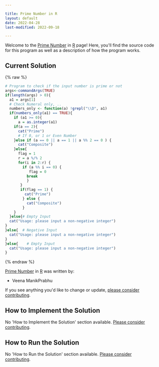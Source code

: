 ```yaml
---

title: Prime Number in R
layout: default
date: 2022-04-28
last-modified: 2022-09-18

---
```


Welcome to the [Prime Number](https://sampleprograms.io/projects/prime-number) in [R](https://sampleprograms.io/languages/r) page! Here, you'll find the source code for this program as well as a description of how the program works.

## Current Solution

{% raw %}

```r
# Program to check if the input number is prime or not
args<-commandArgs(TRUE)
if(length(args) > 0){
  a1 = args[1]
  # Check Numeral only, ..
  numbers_only <- function(a) !grepl("\\D", a1)
  if(numbers_only(a1) == TRUE){
    if (a1 >= 0){
      a = as.integer(a1)
    if(a == 2){
      cat("Prime")
      # If 0, or 1 or Even Number
    }else if (a == 0 || a == 1 || a %% 2 == 0 ) {
      cat("Composite")
    }else{
      flag = 1
      r = a %/% 2
      for(i in 2:r) {
        if (a %% i == 0) {
           flag = 0
          break
          }
       }
       if(flag == 1) {
         cat("Prime")
        } else {
          cat("Composite")
        }
    }
  }else{# Empty Input
  cat("Usage: please input a non-negative integer")
}
}else{  # Negative Input
  cat("Usage: please input a non-negative integer")
}
}else{    # Empty Input
  cat("Usage: please input a non-negative integer")
}
```

{% endraw %}

[Prime Number](https://sampleprograms.io/projects/prime-number) in [R](https://sampleprograms.io/languages/r) was written by:

- Veena ManikPrabhu

If you see anything you'd like to change or update, [please consider contributing](https://github.com/TheRenegadeCoder/sample-programs).

## How to Implement the Solution

No 'How to Implement the Solution' section available. [Please consider contributing](https://github.com/TheRenegadeCoder/sample-programs-website).

## How to Run the Solution

No 'How to Run the Solution' section available. [Please consider contributing](https://github.com/TheRenegadeCoder/sample-programs-website).